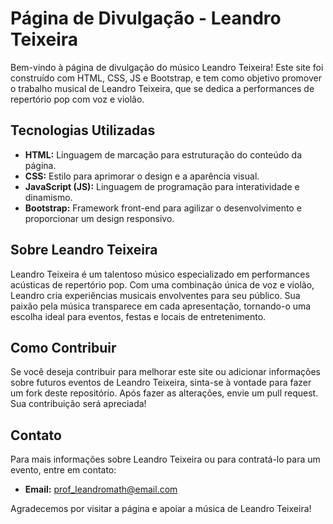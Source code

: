 # Página de Divulgação - Leandro Teixeira

Bem-vindo à página de divulgação do músico Leandro Teixeira! Este site foi construído com HTML, CSS, JS e Bootstrap, e tem como objetivo promover o trabalho musical de Leandro Teixeira, que se dedica a performances de repertório pop com voz e violão.

## Tecnologias Utilizadas

- **HTML:** Linguagem de marcação para estruturação do conteúdo da página.
- **CSS:** Estilo para aprimorar o design e a aparência visual.
- **JavaScript (JS):** Linguagem de programação para interatividade e dinamismo.
- **Bootstrap:** Framework front-end para agilizar o desenvolvimento e proporcionar um design responsivo.

## Sobre Leandro Teixeira

Leandro Teixeira é um talentoso músico especializado em performances acústicas de repertório pop. Com uma combinação única de voz e violão, Leandro cria experiências musicais envolventes para seu público. Sua paixão pela música transparece em cada apresentação, tornando-o uma escolha ideal para eventos, festas e locais de entretenimento.

## Como Contribuir

Se você deseja contribuir para melhorar este site ou adicionar informações sobre futuros eventos de Leandro Teixeira, sinta-se à vontade para fazer um fork deste repositório. Após fazer as alterações, envie um pull request. Sua contribuição será apreciada!

## Contato

Para mais informações sobre Leandro Teixeira ou para contratá-lo para um evento, entre em contato:

- **Email:** prof_leandromath@email.com

Agradecemos por visitar a página e apoiar a música de Leandro Teixeira!
